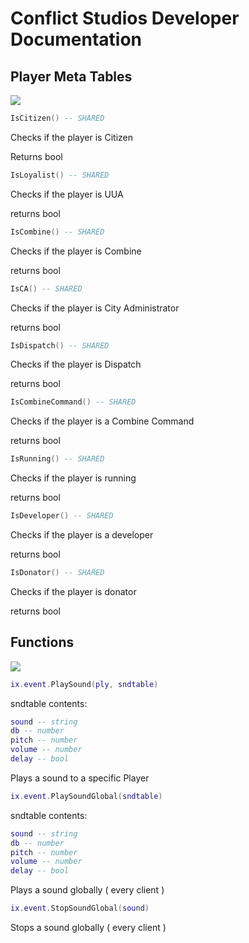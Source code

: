 # Conflict Studios Developer Documentation

## Player Meta Tables
![](https://files.facepunch.com/wiki/files/19952/8d7b58d999caa0e.png)
```lua
IsCitizen() -- SHARED
```
Checks if the player is Citizen

Returns bool

```lua
IsLoyalist() -- SHARED
```
Checks if the player is UUA

returns bool

```lua
IsCombine() -- SHARED
```
Checks if the player is Combine

returns bool

```lua
IsCA() -- SHARED
```
Checks if the player is City Administrator

returns bool

```lua
IsDispatch() -- SHARED
```
Checks if the player is Dispatch

returns bool

```lua
IsCombineCommand() -- SHARED
```
Checks if the player is a Combine Command

returns bool

```lua
IsRunning() -- SHARED
```

Checks if the player is running

returns bool

```lua
IsDeveloper() -- SHARED
```

Checks if the player is a developer

returns bool

```lua
IsDonator() -- SHARED
```

Checks if the player is donator

returns bool

## Functions

![](https://files.facepunch.com/wiki/files/19952/8d7b58d7428c9c6.png)

```lua
ix.event.PlaySound(ply, sndtable)
```

sndtable contents:

```lua
sound -- string
db -- number
pitch -- number
volume -- number
delay -- bool
```

Plays a sound to a specific Player

```lua
ix.event.PlaySoundGlobal(sndtable)
```

sndtable contents:

```lua
sound -- string
db -- number
pitch -- number
volume -- number
delay -- bool
```

Plays a sound globally ( every client )

```lua
ix.event.StopSoundGlobal(sound)
```

Stops a sound globally ( every client )

```lua






